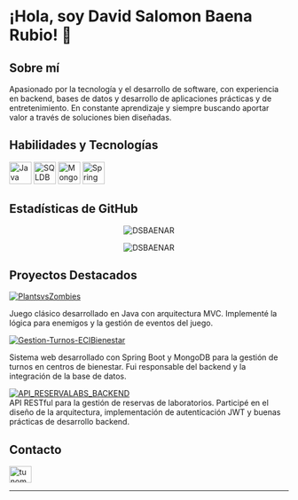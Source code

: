 # ¡Hola, soy David Salomon Baena Rubio! 👋

## Sobre mí
Apasionado por la tecnología y el desarrollo de software, con experiencia en backend, bases de datos y desarrollo de aplicaciones prácticas y de entretenimiento. En constante aprendizaje y siempre buscando aportar valor a través de soluciones bien diseñadas.

## Habilidades y Tecnologías
<p align="left">
  <img src="https://cdn.jsdelivr.net/gh/devicons/devicon@latest/icons/java/java-original-wordmark.svg" alt="Java" width="40" height="40"/>
  <img src="https://cdn.jsdelivr.net/gh/devicons/devicon@latest/icons/sqldeveloper/sqldeveloper-original.svg" alt="SQLDB" width="40" height="40"/>
  <img src="https://cdn.jsdelivr.net/gh/devicons/devicon@latest/icons/mongodb/mongodb-original.svg" alt="MongoDB" width="40" height="40"/>
  <img src="https://cdn.jsdelivr.net/gh/devicons/devicon@latest/icons/spring/spring-original-wordmark.svg" alt="Spring" width="40" height="40"/>
  <!-- Añade más iconos según tus habilidades -->
</p>

## Estadísticas de GitHub
<p align="center">
  <img src="https://github-readme-stats.vercel.app/api?username=DSBAENAR&show_icons=true&locale=es" alt="DSBAENAR" />
</p>

<p align="center">
  <img src="https://github-readme-streak-stats.herokuapp.com/?user=DSBAENAR&locale=es" alt="DSBAENAR" />
</p>

## Proyectos Destacados

<a href="https://github.com/DSBAENAR/PlantsvsZombies">
  <img src="https://github-readme-stats.vercel.app/api/pin/?username=DSBAENAR&repo=PlantsvsZombies" alt="PlantsvsZombies" />
</a>

Juego clásico desarrollado en Java con arquitectura MVC. Implementé la lógica para enemigos y la gestión de eventos del juego.

<a href="https://github.com/DSBAENAR/Gestion-Turnos-ECIBienestar">
  <img src="https://github-readme-stats.vercel.app/api/pin/?username=DSBAENAR&repo=Gestion-Turnos-ECIBienestar" alt="Gestion-Turnos-ECIBienestar" />
</a>

Sistema web desarrollado con Spring Boot y MongoDB para la gestión de turnos en centros de bienestar. Fui responsable del backend y la integración de la base de datos.

<a href="https://github.com/Ttowers-09/API_RESERVALABS_BACKEND">
  <img src="https://github-readme-stats.vercel.app/api/pin/?username=Ttowers-09&repo=API_RESERVALABS_BACKEND" alt="API_RESERVALABS_BACKEND" />
</a>
<br>
API RESTful para la gestión de reservas de laboratorios. Participé en el diseño de la arquitectura, implementación de autenticación JWT y buenas prácticas de desarrollo backend.

<!-- Puedes agregar más proyectos relevantes siguiendo este formato -->

## Contacto
<p align="left">
  <a href="https://linkedin.com/in/tunombredeusuario" target="blank">
    <img align="center" src="https://raw.githubusercontent.com/rahuldkjain/github-profile-readme-generator/master/src/images/icons/Social/linked-in-alt.svg" alt="tunombredeusuario" height="30" width="40" />
  </a>
  <!-- Agrega tu email o redes profesionales si lo consideras relevante -->
</p>

---
